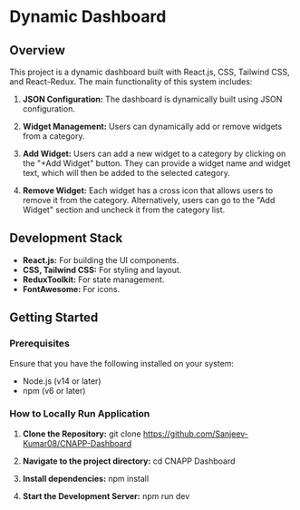 # Dynamic Dashboard

## Overview

This project is a dynamic dashboard built with React.js, CSS, Tailwind CSS, and React-Redux. The main functionality of this system includes:

1. **JSON Configuration:** The dashboard is dynamically built using JSON configuration.

2. **Widget Management:** Users can dynamically add or remove widgets from a category.

3. **Add Widget:** Users can add a new widget to a category by clicking on the "+Add Widget" button. They can provide a widget name and widget text, which will then be added to the selected category.

4. **Remove Widget:** Each widget has a cross icon that allows users to remove it from the category. Alternatively, users can go to the "Add Widget" section and uncheck it from the category list.

## Development Stack

- **React.js:** For building the UI components.
- **CSS, Tailwind CSS:** For styling and layout.
- **ReduxToolkit:** For state management.
- **FontAwesome:** For icons.

## Getting Started

### Prerequisites

Ensure that you have the following installed on your system:

- Node.js (v14 or later)
- npm (v6 or later)

### How to Locally Run Application

1. **Clone the Repository:**
   git clone https://github.com/Sanjeev-Kumar08/CNAPP-Dashboard
   
2. **Navigate to the project directory:**
    cd CNAPP Dashboard

3. **Install dependencies:**
    npm install

4. **Start the Development Server:**
    npm run dev
